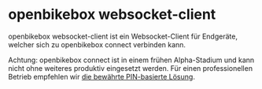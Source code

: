 # openbikebox websocket-client

openbikebox websocket-client ist ein Websocket-Client für Endgeräte, welcher sich zu openbikebox connect verbinden kann.

Achtung: openbikebox connect ist in einem frühen Alpha-Stadium und kann nicht ohne weiteres produktiv eingesetzt werden.
Für einen professionellen Betrieb empfehlen wir 
[die bewährte PIN-basierte Lösung](https://openbikebox.de/openbikebox-ist-opensource/).
